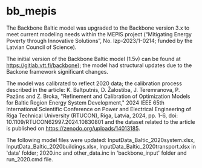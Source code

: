 # bb_mepis
The Backbone Baltic model was upgraded to the Backbone version 3.x to meet current modeling needs within the MEPIS project (“Mitigating Energy Poverty through Innovative Solutions”, No. lzp-2023/1-0214; funded by the Latvian Council of Science).

The initial version of the Backbone Baltic model (1.5v) can be found at https://gitlab.vtt.fi/backbone); the model had structural updates due to the Backone framework significant changes. 

The model was calibrated to reflect 2020 data; the calibration process described in the article: K. Baltputnis, D. Žalostiba, J. Teremranova, P. Pazāns and Z. Broka, "Refinement and Calibration of Optimization Models for Baltic Region Energy System Development," 2024 IEEE 65th International Scientific Conference on Power and Electrical Engineering of Riga Technical University (RTUCON), Riga, Latvia, 2024, pp. 1-6, doi: 10.1109/RTUCON62997.2024.10830801 and the dataset related to the article is published on https://zenodo.org/uploads/14013185.

The following model files were updated: InputData_Baltic_2020system.xlsx, InputData_Baltic_2020buildings.xlsx, InputData_Baltic_2020transport.xlsx in 'data' folder; 2020.inc and other_data.inc in 'backbone_input' folder and run_2020.cmd file.



